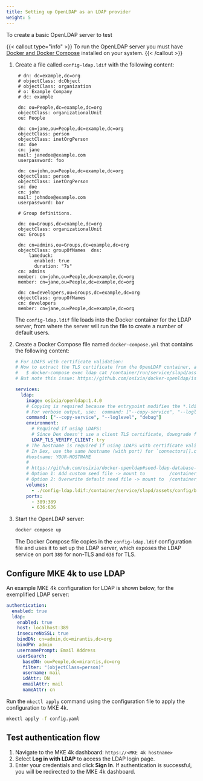 ```yaml
---
title: Setting up OpenLDAP as an LDAP provider
weight: 5
---
```


To create a basic OpenLDAP server to test

{{< callout type="info" >}}
To run the OpenLDAP server you must have [Docker and Docker Compose](https://docs.docker.com/engine/install/) installed on your system.
{{< /callout >}}

1. Create a file called `config-ldap.ldif` with the following content:

   ```ldif
    # dn: dc=example,dc=org
    # objectClass: dcObject
    # objectClass: organization
    # o: Example Company
    # dc: example

    dn: ou=People,dc=example,dc=org
    objectClass: organizationalUnit
    ou: People

    dn: cn=jane,ou=People,dc=example,dc=org
    objectClass: person
    objectClass: inetOrgPerson
    sn: doe
    cn: jane
    mail: janedoe@example.com
    userpassword: foo

    dn: cn=john,ou=People,dc=example,dc=org
    objectClass: person
    objectClass: inetOrgPerson
    sn: doe
    cn: john
    mail: johndoe@example.com
    userpassword: bar

    # Group definitions.

    dn: ou=Groups,dc=example,dc=org
    objectClass: organizationalUnit
    ou: Groups

    dn: cn=admins,ou=Groups,dc=example,dc=org
    objectClass: groupOfNames  dns:
        lameduck:
          enabled: true
          duration: "7s"
    cn: admins
    member: cn=john,ou=People,dc=example,dc=org
    member: cn=jane,ou=People,dc=example,dc=org

    dn: cn=developers,ou=Groups,dc=example,dc=org
    objectClass: groupOfNames
    cn: developers
    member: cn=jane,ou=People,dc=example,dc=org
   ```

   The `config-ldap.ldif` file loads into the Docker container for the LDAP server, from where the server will run the file to create a number of default users.

2. Create a Docker Compose file named `docker-compose.yml` that contains the following content:

   ```yaml
   # For LDAPS with certificate validation:
   # How to extract the TLS certificate from the OpenLDAP container, and encode it for the Dex config (`rootCAData`):
   #   $ docker-compose exec ldap cat /container/run/service/slapd/assets/certs/ca.crt | base64 -w 0
   # But note this issue: https://github.com/osixia/docker-openldap/issues/506

   services:
     ldap:
       image: osixia/openldap:1.4.0
       # Copying is required because the entrypoint modifies the *.ldif files.
       # For verbose output, use:  command: ["--copy-service", "--loglevel", "debug"]
       command: ["--copy-service", "--loglevel", "debug"]
       environment:
         # Required if using LDAPS:
         # Since Dex doesn't use a client TLS certificate, downgrade from "demand" to "try".
         LDAP_TLS_VERIFY_CLIENT: try
       # The hostname is required if using LDAPS with certificate validation.
       # In Dex, use the same hostname (with port) for `connectors[].config.host`.
       #hostname: YOUR-HOSTNAME
       #
       # https://github.com/osixia/docker-openldap#seed-ldap-database-with-ldif
       # Option 1: Add custom seed file -> mount to         /container/service/slapd/assets/config/bootstrap/ldif/custom/
       # Option 2: Overwrite default seed file -> mount to  /container/service/slapd/assets/config/bootstrap/ldif/
       volumes:
         - ./config-ldap.ldif:/container/service/slapd/assets/config/bootstrap/ldif/custom/config-ldap.ldif
       ports:
         - 389:389
         - 636:636
   ```

3. Start the OpenLDAP server:

   ```bash
   docker compose up
   ```

   The Docker Compose file copies in the `config-ldap.ldif` configuration file and uses it to set up the LDAP server, which exposes the LDAP service on port `389` for non-TLS and `636` for TLS.

## Configure MKE 4k to use LDAP

An example MKE 4k configuration for LDAP is shown below, for the exemplified LDAP server:

```yaml
authentication:
  enabled: true
  ldap:
    enabled: true
    host: localhost:389
    insecureNoSSL: true
    bindDN: cn=admin,dc=mirantis,dc=org
    bindPW: admin
    usernamePrompt: Email Address
    userSearch:
      baseDN: ou=People,dc=mirantis,dc=org
      filter: "(objectClass=person)"
      username: mail
      idAttr: DN
      emailAttr: mail
      nameAttr: cn
```

Run the `mkectl apply` command using the configuration file to apply the
configuration to MKE 4k.

```bash
mkectl apply -f config.yaml
```

## Test authentication flow

1. Navigate to the MKE 4k dashboard: `https://<MKE 4k hostname>`
2. Select **Log in with LDAP** to access the LDAP login page.
3. Enter your credentials and click **Sign In**. If authentication is successful,
   you will be redirected to the MKE 4k dashboard.
